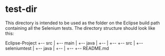 # test-dir
This directory is intended to be used as the folder on the Eclipse build path containing all the Selenium tests.
The directory structure should look like this:


Eclipse-Project
+-- src
|   +-- main
|       +-- java
|           +-- <packages>
|               +-- <Java files>
+-- src
|   +-- seleniumtest
|       +-- java
|           +-- <packages>
|               +-- <Selenium Tests>
+--  README.md